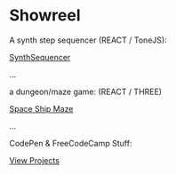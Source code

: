 <h1>Showreel</h1>
 
 
A synth step sequencer (REACT / ToneJS):

 [SynthSequencer](https://d-subat.github.io/synthsequencer/)

...
 
a dungeon/maze game: (REACT / THREE)

 [Space Ship Maze](https://d-subat.github.io/spaceshipmaze/) 

...

CodePen & FreeCodeCamp Stuff:

 [View Projects](https://d-subat.github.io/codepenFCCProjects/)

